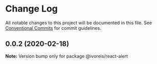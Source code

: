 # Change Log

All notable changes to this project will be documented in this file.
See [Conventional Commits](https://conventionalcommits.org) for commit guidelines.

## 0.0.2 (2020-02-18)

**Note:** Version bump only for package @ivoreis/react-alert
